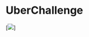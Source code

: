 # UberChallenge

[<img src="https://dl-web.dropbox.com/get/login_screen.png?_subject_uid=44924423&w=AAB3UNl_uFVd1MMI7XHwRQCFZPbfyuEBcUkwYss7hmgcaA">]
